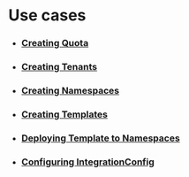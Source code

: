 # Use cases

- ### [Creating Quota](quota.html)

- ### [Creating Tenants](tenant.html)

- ### [Creating Namespaces](namespace.html)

- ### [Creating Templates](template.html)

- ### [Deploying Template to Namespaces](deploying_templates.html)

- ### [Configuring IntegrationConfig](integrationconfig.html)

